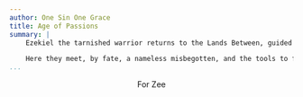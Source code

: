 ```yaml
---
author: One Sin One Grace
title: Age of Passions
summary: |
    Ezekiel the tarnished warrior returns to the Lands Between, guided by Grace, dreaming of blasphemous fire.

    Here they meet, by fate, a nameless misbegotten, and the tools to force their own destiny in the Falme of Ambition.
...
```


<center>For Zee</center>